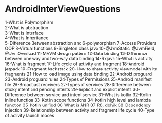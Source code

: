 # AndroidInterViewQuestions

1-What is Polymorphism</br>
2-What is abstraction</br>
3-What is Interface</br>
4-What is Inheritance</br>
5-Difference Between abstraction and 6-polymorphism
7-Access Providers OOP
8-Virtual functions
9-Singleton class java
10-@JvmStatic, @JvmField, @JvmOverload
11-MVVM design pattern
12-Data binding
13-Difference between one way and two-way data binding
14-Rxjava
15-What is activity
16-What is fragment
17-Life cycle of activity and fragment
18-Android jetpack
19-Fragment backstack
20-How to share activity viewmodel with its fragments
21-How to load image using data binding
22-Android proguard
23-Android proguard rules
24-Types of Permissions
25-Android manifest file
26-Broadcast receivers
27-Types of services
28-Difference between sticky intent and pending intents
29-Implicit and explicit intents
30-Difference between service and intent service
31-What is kotlin
32-Kotlin inline function
33-Kotlin scope functions
34-Kotlin high level and lambda function
35-Kotlin unified
36-What is ANR
37-R8, delvik
38-Dependency Injection
39-Relationship between activity and fragment life cycle
40-Type of activity launch modes
